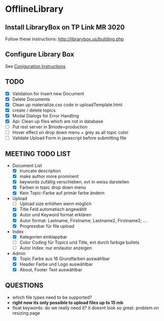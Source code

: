 # OfflineLibrary

## Install LibraryBox on TP Link MR 3020

Follow these instructions: <http://librarybox.us/building.php>

## Configure Library Box

See [Coniguration Instructions](docs/configure.md)

## TODO

* [x] Validation for Insert new Document
* [x] Delete Documents 
* [x] Clean up materialize.css code in uploadTemplate.html
* [x] create / delete topics
* [x] Modal Dialogs for Error Handling
* [x] Api: Clean up files which are not in database
* [ ] Put rest server in $mode=production
* [ ] Hover effect on drop down menu + grey as all topic color
* [ ] Validate Upload Form in javascript before submitting file

## MEETING TODO LIST

* Document List
    * [x] truncate description
    * [x] make author more prominent
    * [x] keywords zufällig verschieben, evt in weiss darstellen
    * [x] Farben in topic drop down menu
    * [x] Kein Topic-Farbe auf primär farbe ändern
* Upload
    * [ ] Upload size erhöhen wenn möglich 
    * [x] Title Feld automatisch angewählt
    * [x] Autor und Keyword format erklären
    * [x] Autor format: Lastname, Firstname; Lastname2, Firstname2; ...
    * [x] Progressbar für file upload
* Index
    * [x] Kategorien einklappbar
    * [ ] Color Coding für Topics und Title, evt durch farbige bullets
    * [ ] Autor Index: nur erstautor anzeigen
* Admin    
    * [x] Topic Farbe aus 16 Grundfarben auswählbar
    * [x] Header Farbe und Logo auswählbar
    * [x] About, Footer Text auswählbar

## QUESTIONS

* which file types need to be supported?
* **right now its only possible to upload files up to 15 mb**
* float keywords: do we really need it? it doesnt look so great. problem on resizing page